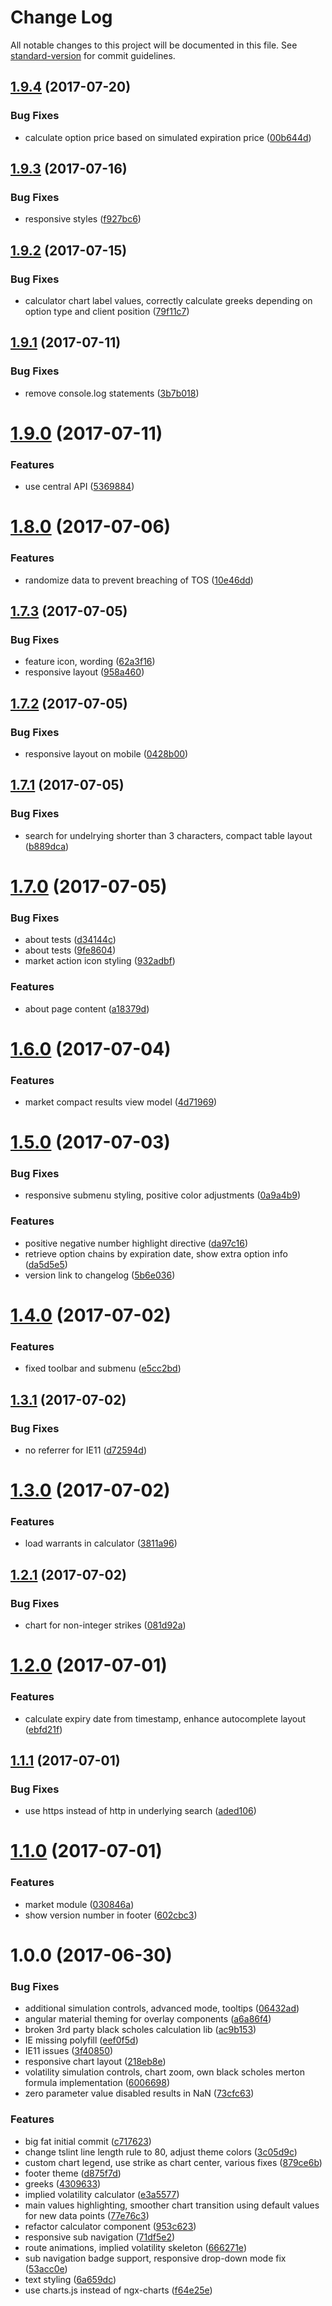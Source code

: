 # Change Log

All notable changes to this project will be documented in this file. See [standard-version](https://github.com/conventional-changelog/standard-version) for commit guidelines.

<a name="1.9.4"></a>
## [1.9.4](https://github.com/tomastrajan/options/compare/v1.9.3...v1.9.4) (2017-07-20)


### Bug Fixes

* calculate option price based on simulated expiration price ([00b644d](https://github.com/tomastrajan/options/commit/00b644d))



<a name="1.9.3"></a>
## [1.9.3](https://github.com/tomastrajan/options/compare/v1.9.2...v1.9.3) (2017-07-16)


### Bug Fixes

* responsive styles ([f927bc6](https://github.com/tomastrajan/options/commit/f927bc6))



<a name="1.9.2"></a>
## [1.9.2](https://github.com/tomastrajan/options/compare/v1.9.1...v1.9.2) (2017-07-15)


### Bug Fixes

* calculator chart label values, correctly calculate greeks depending on option type and client position ([79f11c7](https://github.com/tomastrajan/options/commit/79f11c7))



<a name="1.9.1"></a>
## [1.9.1](https://github.com/tomastrajan/options/compare/v1.9.0...v1.9.1) (2017-07-11)


### Bug Fixes

* remove console.log statements ([3b7b018](https://github.com/tomastrajan/options/commit/3b7b018))



<a name="1.9.0"></a>
# [1.9.0](https://github.com/tomastrajan/options/compare/v1.8.0...v1.9.0) (2017-07-11)


### Features

* use central API ([5369884](https://github.com/tomastrajan/options/commit/5369884))



<a name="1.8.0"></a>
# [1.8.0](https://github.com/tomastrajan/options/compare/v1.7.3...v1.8.0) (2017-07-06)


### Features

* randomize data to prevent breaching of TOS ([10e46dd](https://github.com/tomastrajan/options/commit/10e46dd))



<a name="1.7.3"></a>
## [1.7.3](https://github.com/tomastrajan/options/compare/v1.7.2...v1.7.3) (2017-07-05)


### Bug Fixes

* feature icon, wording ([62a3f16](https://github.com/tomastrajan/options/commit/62a3f16))
* responsive layout ([958a460](https://github.com/tomastrajan/options/commit/958a460))



<a name="1.7.2"></a>
## [1.7.2](https://github.com/tomastrajan/options/compare/v1.7.1...v1.7.2) (2017-07-05)


### Bug Fixes

* responsive layout on mobile ([0428b00](https://github.com/tomastrajan/options/commit/0428b00))



<a name="1.7.1"></a>
## [1.7.1](https://github.com/tomastrajan/options/compare/v1.7.0...v1.7.1) (2017-07-05)


### Bug Fixes

* search for undelrying shorter than 3 characters, compact table layout ([b889dca](https://github.com/tomastrajan/options/commit/b889dca))



<a name="1.7.0"></a>
# [1.7.0](https://github.com/tomastrajan/options/compare/v1.6.0...v1.7.0) (2017-07-05)


### Bug Fixes

* about tests ([d34144c](https://github.com/tomastrajan/options/commit/d34144c))
* about tests ([9fe8604](https://github.com/tomastrajan/options/commit/9fe8604))
* market action icon styling ([932adbf](https://github.com/tomastrajan/options/commit/932adbf))


### Features

* about page content ([a18379d](https://github.com/tomastrajan/options/commit/a18379d))



<a name="1.6.0"></a>
# [1.6.0](https://github.com/tomastrajan/options/compare/v1.5.0...v1.6.0) (2017-07-04)


### Features

* market compact results view model ([4d71969](https://github.com/tomastrajan/options/commit/4d71969))



<a name="1.5.0"></a>
# [1.5.0](https://github.com/tomastrajan/options/compare/v1.4.0...v1.5.0) (2017-07-03)


### Bug Fixes

* responsive submenu styling, positive color adjustments ([0a9a4b9](https://github.com/tomastrajan/options/commit/0a9a4b9))


### Features

* positive negative number highlight directive ([da97c16](https://github.com/tomastrajan/options/commit/da97c16))
* retrieve option chains by expiration date, show extra option info ([da5d5e5](https://github.com/tomastrajan/options/commit/da5d5e5))
* version link to changelog ([5b6e036](https://github.com/tomastrajan/options/commit/5b6e036))



<a name="1.4.0"></a>
# [1.4.0](https://github.com/tomastrajan/options/compare/v1.3.1...v1.4.0) (2017-07-02)


### Features

* fixed toolbar and submenu ([e5cc2bd](https://github.com/tomastrajan/options/commit/e5cc2bd))



<a name="1.3.1"></a>
## [1.3.1](https://github.com/tomastrajan/options/compare/v1.3.0...v1.3.1) (2017-07-02)


### Bug Fixes

* no referrer for IE11 ([d72594d](https://github.com/tomastrajan/options/commit/d72594d))



<a name="1.3.0"></a>
# [1.3.0](https://github.com/tomastrajan/options/compare/v1.2.1...v1.3.0) (2017-07-02)


### Features

* load warrants in calculator ([3811a96](https://github.com/tomastrajan/options/commit/3811a96))



<a name="1.2.1"></a>
## [1.2.1](https://github.com/tomastrajan/options/compare/v1.2.0...v1.2.1) (2017-07-02)


### Bug Fixes

* chart for non-integer strikes ([081d92a](https://github.com/tomastrajan/options/commit/081d92a))



<a name="1.2.0"></a>
# [1.2.0](https://github.com/tomastrajan/options/compare/v1.1.1...v1.2.0) (2017-07-01)


### Features

* calculate expiry date from timestamp, enhance autocomplete layout ([ebfd21f](https://github.com/tomastrajan/options/commit/ebfd21f))



<a name="1.1.1"></a>
## [1.1.1](https://github.com/tomastrajan/options/compare/v1.1.0...v1.1.1) (2017-07-01)


### Bug Fixes

* use https instead of http in underlying search ([aded106](https://github.com/tomastrajan/options/commit/aded106))



<a name="1.1.0"></a>
# [1.1.0](https://github.com/tomastrajan/options/compare/v1.0.0...v1.1.0) (2017-07-01)


### Features

* market module ([030846a](https://github.com/tomastrajan/options/commit/030846a))
* show version number in footer ([602cbc3](https://github.com/tomastrajan/options/commit/602cbc3))



<a name="1.0.0"></a>
# 1.0.0 (2017-06-30)


### Bug Fixes

* additional simulation controls, advanced mode, tooltips ([06432ad](https://github.com/tomastrajan/options/commit/06432ad))
* angular material theming for overlay components ([a6a86f4](https://github.com/tomastrajan/options/commit/a6a86f4))
* broken 3rd party black scholes calculation lib ([ac9b153](https://github.com/tomastrajan/options/commit/ac9b153))
* IE missing polyfill ([eef0f5d](https://github.com/tomastrajan/options/commit/eef0f5d))
* IE11 issues ([3f40850](https://github.com/tomastrajan/options/commit/3f40850))
* responsive chart layout ([218eb8e](https://github.com/tomastrajan/options/commit/218eb8e))
* volatility simulation controls, chart zoom, own black scholes merton formula implementation ([6006698](https://github.com/tomastrajan/options/commit/6006698))
* zero parameter value disabled results in NaN ([73cfc63](https://github.com/tomastrajan/options/commit/73cfc63))


### Features

* big fat initial commit ([c717623](https://github.com/tomastrajan/options/commit/c717623))
* change tslint line length rule to 80, adjust theme colors ([3c05d9c](https://github.com/tomastrajan/options/commit/3c05d9c))
* custom chart legend, use strike as chart center, various fixes ([879ce6b](https://github.com/tomastrajan/options/commit/879ce6b))
* footer theme ([d875f7d](https://github.com/tomastrajan/options/commit/d875f7d))
* greeks ([4309633](https://github.com/tomastrajan/options/commit/4309633))
* implied volatility calculator ([e3a5577](https://github.com/tomastrajan/options/commit/e3a5577))
* main values highlighting, smoother chart transition using default values for new data points ([77e76c3](https://github.com/tomastrajan/options/commit/77e76c3))
* refactor calculator component ([953c623](https://github.com/tomastrajan/options/commit/953c623))
* responsive sub navigation ([71df5e2](https://github.com/tomastrajan/options/commit/71df5e2))
* route animations, implied volatility skeleton ([666271e](https://github.com/tomastrajan/options/commit/666271e))
* sub navigation badge support, responsive drop-down mode fix ([53acc0e](https://github.com/tomastrajan/options/commit/53acc0e))
* text styling ([6a659dc](https://github.com/tomastrajan/options/commit/6a659dc))
* use charts.js instead of ngx-charts ([f64e25e](https://github.com/tomastrajan/options/commit/f64e25e))
